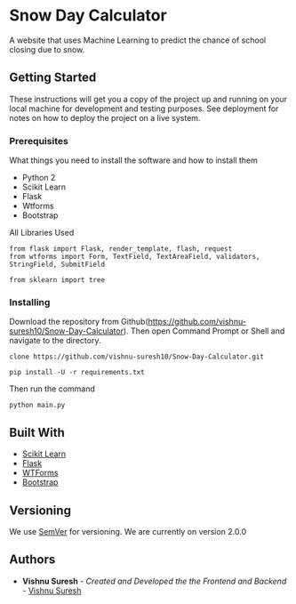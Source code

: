 # Snow Day Calculator

A website that uses Machine Learning to predict the chance of school closing due to snow.

## Getting Started

These instructions will get you a copy of the project up and running on your local machine for development and testing purposes. See deployment for notes on how to deploy the project on a live system.

### Prerequisites

What things you need to install the software and how to install them

* Python 2
* Scikit Learn
* Flask
* Wtforms
* Bootstrap

All Libraries Used

```
from flask import Flask, render_template, flash, request
from wtforms import Form, TextField, TextAreaField, validators, StringField, SubmitField

from sklearn import tree
```

### Installing

Download the repository from Github(https://github.com/vishnu-suresh10/Snow-Day-Calculator). Then open Command Prompt or Shell and navigate to the directory.

```
clone https://github.com/vishnu-suresh10/Snow-Day-Calculator.git

pip install -U -r requirements.txt 
```

Then run the command
```
python main.py
```

## Built With

* [Scikit Learn](http://scikit-learn.org/stable/)
* [Flask](http://flask.pocoo.org/)
* [WTForms](https://wtforms.readthedocs.io/en/stable/)
* [Bootstrap](https://getbootstrap.com/)

## Versioning

We use [SemVer](http://semver.org/) for versioning. We are currently on version 2.0.0

## Authors

* **Vishnu Suresh** - *Created and Developed the the Frontend and Backend* - [Vishnu Suresh](https://github.com/vishnu-suresh10)
